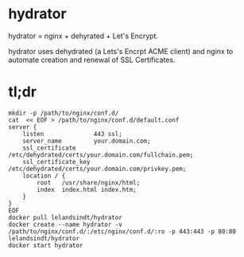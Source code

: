 # hydrator

hydrator = nginx + dehyrated + Let's Encrypt.

hydrator uses dehydrated (a Lets's Encrpt ACME client) and nginx to automate creation and renewal of SSL Certificates.

# tl;dr

```
mkdir -p /path/to/nginx/conf.d/
cat  << EOF > /path/to/nginx/conf.d/default.conf
server {
    listen              443 ssl;
    server_name         your.domain.com;
    ssl_certificate     /etc/dehydrated/certs/your.domain.com/fullchain.pem;
    ssl_certificate_key /etc/dehydrated/certs/your.domain.com/privkey.pem;
    location / {
        root   /usr/share/nginx/html;
        index  index.html index.htm;
    }
}
EOF
docker pull lelandsindt/hydrator
docker create --name hydrator -v /path/to/nginx/conf.d/:/etc/nginx/conf.d/:ro -p 443:443 -p 80:80 lelandsindt/hydrator
docker start hydrator
```
